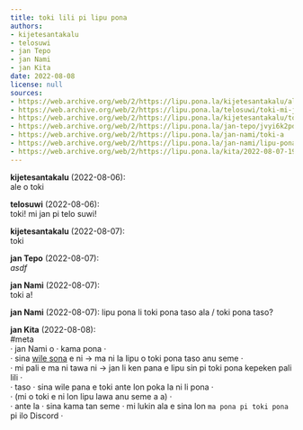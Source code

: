 ```yaml
---
title: toki lili pi lipu pona
authors:
- kijetesantakalu
- telosuwi
- jan Tepo
- jan Nami
- jan Kita
date: 2022-08-08
license: null
sources:
- https://web.archive.org/web/2/https://lipu.pona.la/kijetesantakalu/ale-o-toki
- https://web.archive.org/web/2/https://lipu.pona.la/telosuwi/toki-mi-jan-pi-telo-suwi
- https://web.archive.org/web/2/https://lipu.pona.la/kijetesantakalu/toki
- https://web.archive.org/web/2/https://lipu.pona.la/jan-tepo/jvyi6k2pd6
- https://web.archive.org/web/2/https://lipu.pona.la/jan-nami/toki-a
- https://web.archive.org/web/2/https://lipu.pona.la/jan-nami/lipu-pona-li-toki-pona-taso-ala-toki-pona-taso
- https://web.archive.org/web/2/https://lipu.pona.la/kita/2022-08-07-19-41-15
---
```


**kijetesantakalu** (2022-08-06):  
ale o toki

**telosuwi** (2022-08-06):  
toki! mi jan pi telo suwi!

**kijetesantakalu** (2022-08-07):  
toki

**jan Tepo** (2022-08-07):  
*asdf* 

**jan Nami** (2022-08-07):  
toki a!

**jan Nami** (2022-08-07):
lipu pona li toki pona taso ala / toki pona taso?

**jan Kita** (2022-08-08):  
#meta  
· jan Nami o · kama pona ·  
· sina [wile sona](/jan-nami/lipu-pona-li-toki-pona-taso-ala-toki-pona-taso) e ni → ma ni la lipu o toki pona taso anu seme ·  
· mi pali e ma ni tawa ni → jan li ken pana e lipu sin pi toki pona kepeken pali lili ·  
· taso · sina wile pana e toki ante lon poka la ni li pona ·  
· (mi o toki e ni lon lipu lawa anu seme a a) ·  
· ante la · sina kama tan seme · mi lukin ala e sina lon `ma pona pi toki pona` pi ilo Discord ·


